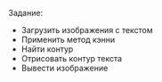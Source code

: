 Задание:
- Загрузить изображения с текстом
- Применить метод кэнни
- Найти контур
- Отрисовать контур текста
- Вывести изображение
